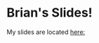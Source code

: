 <!--
theme: gaia
class:
 - invert
headingDivider: 2 
paginate: true
-->

<!--
_class:
 - lead
 - invert
-->

# Brian's Slides!

My slides are located [here:](https://beelau.vercel.app/) 

